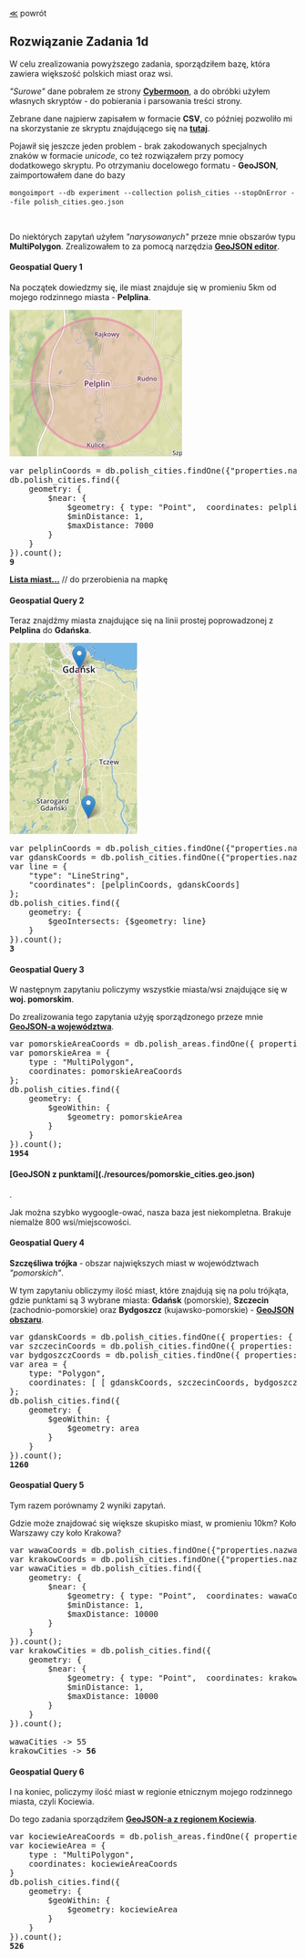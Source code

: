 ﻿[&#8810;](../exercise1.md) powrót

## Rozwiązanie <b>Zadania 1d</b>

W celu zrealizowania powyższego zadania, sporządziłem bazę, która zawiera większość polskich miast oraz wsi.

<i>"Surowe"</i> dane pobrałem ze strony <b>[Cybermoon](http://cybermoon.pl/wiedza/wspolrzedne/wspolrzedne_polskich_miejscowosci_a.html)</b>,
a do obróbki użyłem własnych skryptów - do pobierania i parsowania treści strony.

Zebrane dane najpierw zapisałem w formacie <b>CSV</b>, co później pozwoliło mi na skorzystanie ze skryptu znajdującego się na <b>[tutaj](https://github.com/gavreh/csv-to-geojson)</b>.

Pojawił się jeszcze jeden problem - brak zakodowanych specjalnych znaków w formacie <i>unicode</i>, co też rozwiązałem przy pomocy dodatkowego skryptu.
Po otrzymaniu docelowego formatu - <b>GeoJSON</b>, zaimportowałem dane do bazy

	mongoimport --db experiment --collection polish_cities --stopOnError --file polish_cities.geo.json
	
<br />

Do niektórych zapytań użyłem <i>"narysowanych"</i> przeze mnie obszarów typu <b>MultiPolygon</b>.
Zrealizowałem to za pomocą narzędzia <b>[GeoJSON editor](http://blog.sallarp.com/geojson-google-maps-editor.html)</b>.

#### Geospatial Query 1

Na początek dowiedzmy się, ile miast znajduje się w promieniu 5km od mojego rodzinnego miasta - <b>Pelplina</b>.

![Gdzie jest screen?!](resources/1c_1.png "Pelplin")

<pre>
var pelplinCoords = db.polish_cities.findOne({"properties.nazwa": "Pelplin"}).geometry.coordinates;
db.polish_cities.find({
	geometry: {
		$near: {
			$geometry: { type: "Point",  coordinates: pelplinCoords },
			$minDistance: 1,
			$maxDistance: 7000
		}
	}
}).count();
<b>9</b>
</pre>

<b>[Lista miast...](./resources/geo_query_1.md)</b> // do przerobienia na mapkę

#### Geospatial Query 2

Teraz znajdźmy miasta znajdujące się na linii prostej poprowadzonej z <b>Pelplina</b> do <b>Gdańska</b>.

![Gdzie jest screen?!](resources/1c_2.png "Pelplin-Gdańsk")

<pre>
var pelplinCoords = db.polish_cities.findOne({"properties.nazwa": "Pelplin"}).geometry.coordinates;
var gdanskCoords = db.polish_cities.findOne({"properties.nazwa": "Gdańsk"}).geometry.coordinates;
var line = {
	"type": "LineString",
	"coordinates": [pelplinCoords, gdanskCoords]
};
db.polish_cities.find({
	geometry: {
		$geoIntersects: {$geometry: line}
	}
}).count();
<b>3</b>
</pre>

#### Geospatial Query 3

W następnym zapytaniu policzymy wszystkie miasta/wsi znajdujące się w <b>woj. pomorskim</b>.

Do zrealizowania tego zapytania użyję sporządzonego przeze mnie <b>[GeoJSON-a województwa](./resources/pomorskie_area.geo.json)</b>.

<pre>
var pomorskieAreaCoords = db.polish_areas.findOne({ properties: { nazwa: "Pomorskie", typ: "wojewodztwo" }}).geometry.coordinates;
var pomorskieArea = {
	type : "MultiPolygon",
	coordinates: pomorskieAreaCoords
};
db.polish_cities.find({
	geometry: {
		$geoWithin: {
			$geometry: pomorskieArea
		}
	}
}).count();
<b>1954</b>
</pre>

<h4>[GeoJSON z punktami](./resources/pomorskie_cities.geo.json)</h4>.

Jak można szybko wygoogle-ować, nasza baza jest niekompletna. Brakuje niemalże 800 wsi/miejscowości.

#### Geospatial Query 4

<b>Szczęśliwa trójka</b> - obszar największych miast w województwach <i>"pomorskich"</i>.

W tym zapytaniu obliczymy ilość miast, które znajdują się na polu trójkąta,<br />
gdzie punktami są 3 wybrane miasta: <b>Gdańsk</b> (pomorskie), <b>Szczecin</b> (zachodnio-pomorskie) oraz <b>Bydgoszcz</b> (kujawsko-pomorskie) - <b>[GeoJSON obszaru](./lucky_triangle.geo.json)</b>.

<pre>
var gdanskCoords = db.polish_cities.findOne({ properties: { nazwa: "Gdańsk", wojewodztwo: "Pomorskie" }}).geometry.coordinates;
var szczecinCoords = db.polish_cities.findOne({ properties: { nazwa: "Szczecin", wojewodztwo: "Zachodniopomorskie" }}).geometry.coordinates;
var bydgoszczCoords = db.polish_cities.findOne({ properties: { nazwa: "Bydgoszcz", wojewodztwo: "Kujawsko-Pomorskie" }}).geometry.coordinates;
var area = {
	type: "Polygon",
	coordinates: [ [ gdanskCoords, szczecinCoords, bydgoszczCoords, gdanskCoords ] ]
};
db.polish_cities.find({
	geometry: {
		$geoWithin: {
			$geometry: area
		}
	}
}).count();
<b>1260</b>
</pre>

#### Geospatial Query 5

Tym razem porównamy 2 wyniki zapytań.

Gdzie może znajdować się większe skupisko miast, w promieniu 10km?
Koło Warszawy czy koło Krakowa?

<pre>
var wawaCoords = db.polish_cities.findOne({"properties.nazwa": "Warszawa"}).geometry.coordinates;
var krakowCoords = db.polish_cities.findOne({"properties.nazwa": "Kraków"}).geometry.coordinates;
var wawaCities = db.polish_cities.find({
	geometry: {
		$near: {
			$geometry: { type: "Point",  coordinates: wawaCoords },
			$minDistance: 1,
			$maxDistance: 10000
		}
	}
}).count();
var krakowCities = db.polish_cities.find({
	geometry: {
		$near: {
			$geometry: { type: "Point",  coordinates: krakowCoords },
			$minDistance: 1,
			$maxDistance: 10000
		}
	}
}).count();

wawaCities -> 55
krakowCities -> <b>56</b>
</pre>

#### Geospatial Query 6

I na koniec, policzymy ilość miast w regionie etnicznym mojego rodzinnego miasta, czyli Kociewia.

Do tego zadania sporządziłem <b>[GeoJSON-a z regionem Kociewia](./resources/kociewie_area.geo.json)</b>.

<pre>
var kociewieAreaCoords = db.polish_areas.findOne({ properties: { nazwa: "Kociewie", typ: "region" }}).geometry.coordinates;
var kociewieArea = {
	type : "MultiPolygon",
	coordinates: kociewieAreaCoords
}
db.polish_cities.find({
	geometry: {
		$geoWithin: {
			$geometry: kociewieArea
		}
	}
}).count();
<b>526</b>
</pre>